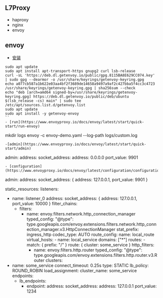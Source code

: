 ## L7Proxy
- haproxy
- nginx
- envoy

## envoy
- [安装](https://www.envoyproxy.io/docs/envoy/latest/start/install)
```
sudo apt update
sudo apt install apt-transport-https gnupg2 curl lsb-release
curl -sL 'https://deb.dl.getenvoy.io/public/gpg.8115BA8E629CC074.key' | sudo gpg --dearmor -o /usr/share/keyrings/getenvoy-keyring.gpg
echo a077cb587a1b622e03aa4bf2f3689de14658a9497a9af2c427bba5f4cc3c4723 /usr/share/keyrings/getenvoy-keyring.gpg | sha256sum --check
echo "deb [arch=amd64 signed-by=/usr/share/keyrings/getenvoy-keyring.gpg] https://deb.dl.getenvoy.io/public/deb/ubuntu $(lsb_release -cs) main" | sudo tee /etc/apt/sources.list.d/getenvoy.list
sudo apt update
sudo apt install -y getenvoy-envoy
``
- [run](https://www.envoyproxy.io/docs/envoy/latest/start/quick-start/run-envoy)
```
mkdir logs
envoy -c envoy-demo.yaml --log-path logs/custom.log
```
-[admin](https://www.envoyproxy.io/docs/envoy/latest/start/quick-start/admin)
```
admin:
  address:
    socket_address:
      address: 0.0.0.0
      port_value: 9901
```
- [configuration](https://www.envoyproxy.io/docs/envoy/latest/configuration/configuration)
```
admin:
  address:
    socket_address: { address: 127.0.0.1, port_value: 9901 }

static_resources:
  listeners:
  - name: listener_0
    address:
      socket_address: { address: 127.0.0.1, port_value: 10000 }
    filter_chains:
    - filters:
      - name: envoy.filters.network.http_connection_manager
        typed_config:
          "@type": type.googleapis.com/envoy.extensions.filters.network.http_connection_manager.v3.HttpConnectionManager
          stat_prefix: ingress_http
          codec_type: AUTO
          route_config:
            name: local_route
            virtual_hosts:
            - name: local_service
              domains: ["*"]
              routes:
              - match: { prefix: "/" }
                route: { cluster: some_service }
          http_filters:
          - name: envoy.filters.http.router
            typed_config:
              "@type": type.googleapis.com/envoy.extensions.filters.http.router.v3.Router
  clusters:
  - name: some_service
    connect_timeout: 0.25s
    type: STATIC
    lb_policy: ROUND_ROBIN
    load_assignment:
      cluster_name: some_service
      endpoints:
      - lb_endpoints:
        - endpoint:
            address:
              socket_address:
                address: 127.0.0.1
                port_value: 1234
```